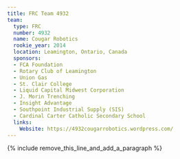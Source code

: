 ```yaml
---
title: FRC Team 4932
team:
  type: FRC
  number: 4932
  name: Cougar Robotics
  rookie_year: 2014
  location: Leamington, Ontario, Canada
  sponsors:
  - FCA Foundation
  - Rotary Club of Leamington
  - Union Gas
  - St. Clair College
  - Liquid Capital Midwest Corporation
  - J. Morin Trenching
  - Insight Advantage
  - Southpoint Industrial Supply (SIS)
  - Cardinal Carter Catholic Secondary School
  links:
    Website: https://4932cougarrobotics.wordpress.com/
---
```


{% include remove_this_line_and_add_a_paragraph %}
